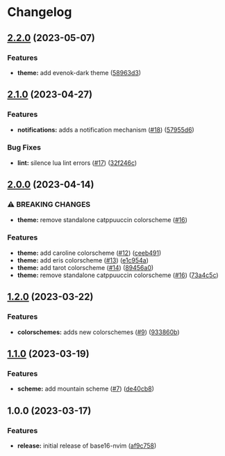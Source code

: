 # Changelog

## [2.2.0](https://github.com/freddiehaddad/base16-nvim/compare/v2.1.0...v2.2.0) (2023-05-07)


### Features

* **theme:** add evenok-dark theme ([58963d3](https://github.com/freddiehaddad/base16-nvim/commit/58963d31334b8c9083ea2fd751922efd0dd2f858))

## [2.1.0](https://github.com/freddiehaddad/base16-nvim/compare/v2.0.0...v2.1.0) (2023-04-27)


### Features

* **notifications:** adds a notification mechanism ([#18](https://github.com/freddiehaddad/base16-nvim/issues/18)) ([57955d6](https://github.com/freddiehaddad/base16-nvim/commit/57955d6867f0574aa759b21965fc0007e6e782c7))


### Bug Fixes

* **lint:** silence lua lint errors ([#17](https://github.com/freddiehaddad/base16-nvim/issues/17)) ([32f246c](https://github.com/freddiehaddad/base16-nvim/commit/32f246cd085d84965484e4b663a7bd056a8267cc))

## [2.0.0](https://github.com/freddiehaddad/base16-nvim/compare/v1.2.0...v2.0.0) (2023-04-14)


### ⚠ BREAKING CHANGES

* **theme:** remove standalone catppuuccin colorscheme ([#16](https://github.com/freddiehaddad/base16-nvim/issues/16))

### Features

* **theme:** add caroline colorscheme ([#12](https://github.com/freddiehaddad/base16-nvim/issues/12)) ([ceeb491](https://github.com/freddiehaddad/base16-nvim/commit/ceeb4916dbc04723221d18642f26cf5def442cf7))
* **theme:** add eris colorscheme ([#13](https://github.com/freddiehaddad/base16-nvim/issues/13)) ([e1c954a](https://github.com/freddiehaddad/base16-nvim/commit/e1c954af260de5aaefe1616492473745ed0c882a))
* **theme:** add tarot colorscheme ([#14](https://github.com/freddiehaddad/base16-nvim/issues/14)) ([89456a0](https://github.com/freddiehaddad/base16-nvim/commit/89456a099ec09db0e419edda53244d73c3bcecb0))
* **theme:** remove standalone catppuuccin colorscheme ([#16](https://github.com/freddiehaddad/base16-nvim/issues/16)) ([73a4c5c](https://github.com/freddiehaddad/base16-nvim/commit/73a4c5c2af0e8c2388a93dc571d7f37c9b733a42))

## [1.2.0](https://github.com/freddiehaddad/base16-nvim/compare/v1.1.0...v1.2.0) (2023-03-22)


### Features

* **colorschemes:** adds new colorschemes ([#9](https://github.com/freddiehaddad/base16-nvim/issues/9)) ([933860b](https://github.com/freddiehaddad/base16-nvim/commit/933860be2b6e412bb3bfe8c2a58b765d808cd12a))

## [1.1.0](https://github.com/freddiehaddad/base16-nvim/compare/v1.0.0...v1.1.0) (2023-03-19)


### Features

* **scheme:** add mountain scheme ([#7](https://github.com/freddiehaddad/base16-nvim/issues/7)) ([de40cb8](https://github.com/freddiehaddad/base16-nvim/commit/de40cb828f317665a5669fff59c28bb9afb8a90a))

## 1.0.0 (2023-03-17)


### Features

* **release:** initial release of base16-nvim ([af9c758](https://github.com/freddiehaddad/base16-nvim/commit/af9c75828f84ee4b200a402f59276dd48bff974a))

